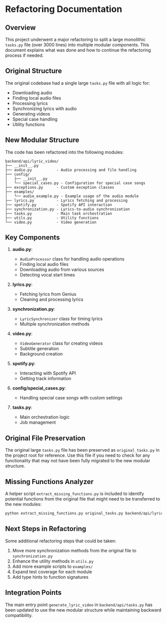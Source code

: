# Refactoring Documentation

## Overview

This project underwent a major refactoring to split a large monolithic `tasks.py` file (over 3000 lines) into multiple modular components. This document explains what was done and how to continue the refactoring process if needed.

## Original Structure

The original codebase had a single large `tasks.py` file with all logic for:
- Downloading audio
- Finding local audio files
- Processing lyrics
- Synchronizing lyrics with audio
- Generating videos
- Special case handling
- Utility functions

## New Modular Structure

The code has been refactored into the following modules:

```
backend/api/lyric_video/
├── __init__.py
├── audio.py           - Audio processing and file handling
├── config/
│   ├── __init__.py
│   └── special_cases.py - Configuration for special case songs
├── exceptions.py      - Custom exception classes
├── examples/
│   └── audio_example.py - Example usage of the audio module
├── lyrics.py          - Lyrics fetching and processing
├── spotify.py         - Spotify API interaction
├── synchronization.py - Lyrics-to-audio synchronization
├── tasks.py           - Main task orchestration
├── utils.py           - Utility functions
└── video.py           - Video generation
```

## Key Components

1. **audio.py**: 
   - `AudioProcessor` class for handling audio operations
   - Finding local audio files
   - Downloading audio from various sources
   - Detecting vocal start times

2. **lyrics.py**:
   - Fetching lyrics from Genius
   - Cleaning and processing lyrics

3. **synchronization.py**:
   - `LyricSynchronizer` class for timing lyrics
   - Multiple synchronization methods

4. **video.py**:
   - `VideoGenerator` class for creating videos
   - Subtitle generation
   - Background creation

5. **spotify.py**:
   - Interacting with Spotify API
   - Getting track information

6. **config/special_cases.py**:
   - Handling special case songs with custom settings

7. **tasks.py**:
   - Main orchestration logic
   - Job management

## Original File Preservation

The original large `tasks.py` file has been preserved as `original_tasks.py` in the project root for reference. Use this file if you need to check for any functionality that may not have been fully migrated to the new modular structure.

## Missing Functions Analyzer

A helper script `extract_missing_functions.py` is included to identify potential functions from the original file that might need to be transferred to the new modules:

```bash
python extract_missing_functions.py original_tasks.py backend/api/lyric_video/
```

## Next Steps in Refactoring

Some additional refactoring steps that could be taken:

1. Move more synchronization methods from the original file to `synchronization.py`
2. Enhance the utility methods in `utils.py`
3. Add more example scripts to `examples/`
4. Expand test coverage for each module
5. Add type hints to function signatures

## Integration Points

The main entry point `generate_lyric_video` in `backend/api/tasks.py` has been updated to use the new modular structure while maintaining backward compatibility. 